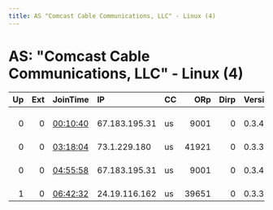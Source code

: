 ```yaml
---
title: AS "Comcast Cable Communications, LLC" - Linux (4)
---
```


# AS: "Comcast Cable Communications, LLC" - Linux (4)

|   Up |   Ext | JoinTime                                                                                            | IP            | CC   |   ORp |   Dirp | Version   | Contact                  | Nickname      |   eFamMembers |
|-----:|------:|:----------------------------------------------------------------------------------------------------|:--------------|:-----|------:|-------:|:----------|:-------------------------|:--------------|--------------:|
|    0 |     0 | [00:10:40](https://metrics.torproject.org/rs.html#details/7FE2A0E3B304F02CB8D9125BB122B22B96ED51B2) | 67.183.195.31 | us   |  9001 |      0 | 0.3.4.8   | 0xFFFFFFFF Random Person | xtremenw      |             1 |
|    0 |     0 | [03:18:04](https://metrics.torproject.org/rs.html#details/68724A99DCB6745E2153CA95E711B11ECA4D019A) | 73.1.229.180  | us   | 41921 |      0 | 0.3.3.10  | None                     | UbuntuCore246 |             1 |
|    0 |     0 | [04:55:58](https://metrics.torproject.org/rs.html#details/701332A35B82035C7D088E7D705860F2D09E4457) | 67.183.195.31 | us   |  9001 |      0 | 0.3.4.8   | 0xFFFFFFFF Random Person | xtremenw      |             1 |
|    1 |     0 | [06:42:32](https://metrics.torproject.org/rs.html#details/EC88319B4E31BF3B038BA58068C3921EB9DA7706) | 24.19.116.162 | us   | 39651 |      0 | 0.3.3.10  | None                     | UbuntuCore246 |             1 |
